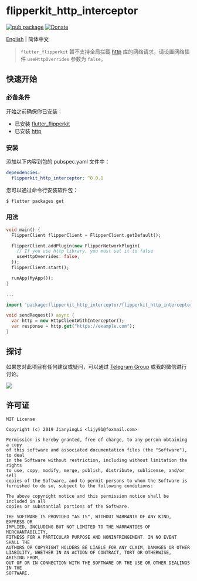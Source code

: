 # flipperkit_http_interceptor

[![pub package](https://img.shields.io/pub/v/flipperkit_http_interceptor.svg)](https://pub.dartlang.org/packages/flipperkit_http_interceptor)
[![Donate](https://img.shields.io/badge/Donate-PayPal-green.svg)](https://www.paypal.com/cgi-bin/webscr?cmd=_donations&business=lijy91%40live.com&currency_code=USD&source=url)

[English](./README.md) | 简体中文

> `flutter_flipperkit` 暂不支持全局拦截 [http](https://github.com/dart-lang/http) 库的网络请求，请设置网络插件 `useHttpOverrides` 参数为 `false`。

## 快速开始

### 必备条件

开始之前确保你已安装：

- 已安装 [flutter_flipperkit](https://github.com/blankapp/flutter_flipperkit)
- 已安装 [http](https://github.com/dart-lang/http)

### 安装

添加以下内容到包的 pubspec.yaml 文件中：

```yaml
dependencies:
  flipperkit_http_interceptor: ^0.0.1
```

您可以通过命令行安装软件包：

```bash
$ flutter packages get
```

### 用法

```dart
void main() {
  FlipperClient flipperClient = FlipperClient.getDefault();

  flipperClient.addPlugin(new FlipperNetworkPlugin(
    // If you use http library, you must set it to false
    useHttpOverrides: false,
  ));
  flipperClient.start();

  runApp(MyApp());
}

...

```

```dart
import 'package:flipperkit_http_interceptor/flipperkit_http_interceptor.dart';

void sendRequest() async {
  var http = new HttpClientWithInterceptor();
  var response = http.get("https://example.com");
}
```

## 探讨

如果您对此项目有任何建议或疑问，可以通过 [Telegram Group](https://t.me/flipper4flutter) 或我的微信进行讨论。

![](http://blankapp.org/assets/images/wechat_qrcode.png)

## 许可证

```
MIT License

Copyright (c) 2019 JianyingLi <lijy91@foxmail.com>

Permission is hereby granted, free of charge, to any person obtaining a copy
of this software and associated documentation files (the "Software"), to deal
in the Software without restriction, including without limitation the rights
to use, copy, modify, merge, publish, distribute, sublicense, and/or sell
copies of the Software, and to permit persons to whom the Software is
furnished to do so, subject to the following conditions:

The above copyright notice and this permission notice shall be included in all
copies or substantial portions of the Software.

THE SOFTWARE IS PROVIDED "AS IS", WITHOUT WARRANTY OF ANY KIND, EXPRESS OR
IMPLIED, INCLUDING BUT NOT LIMITED TO THE WARRANTIES OF MERCHANTABILITY,
FITNESS FOR A PARTICULAR PURPOSE AND NONINFRINGEMENT. IN NO EVENT SHALL THE
AUTHORS OR COPYRIGHT HOLDERS BE LIABLE FOR ANY CLAIM, DAMAGES OR OTHER
LIABILITY, WHETHER IN AN ACTION OF CONTRACT, TORT OR OTHERWISE, ARISING FROM,
OUT OF OR IN CONNECTION WITH THE SOFTWARE OR THE USE OR OTHER DEALINGS IN THE
SOFTWARE.
```
